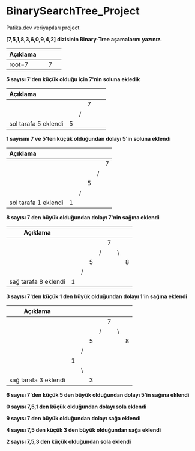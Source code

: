 # BinarySearchTree_Project
Patika.dev veriyapıları project

**[7,5,1,8,3,6,0,9,4,2] dizisinin Binary-Tree aşamalarını yazınız.**  

| Açıklama |      |      |      |
| -------- | :--: | :--: | ---- |
| root=7   |      |  7   |      |
          
**5 sayısı 7'den küçük olduğu için 7'nin soluna ekledik**

| Açıklama             |      |      |      |      |      |
| :------------------- | :--: | :--: | :--: | ---- | ---- |
|                      |      |      |  7   |      |      |
|                      |      |  /   |      |      |      |
| sol tarafa 5 eklendi |  5   |      |      |      |      |

**1 sayısını 7 ve 5'ten küçük olduğundan dolayı 5'in soluna eklendi**

| Açıklama             |      |      |      |      |      |
| :------------------- | :--: | :--: | :--: | :--: | :--: |
|                      |      |      |      |      |  7   |
|                      |      |      |      |  /   |      |
|                      |      |      |  5   |      |      |
|                      |      |  /   |      |      |      |
| sol tarafa 1 eklendi |  1   |      |      |      |      |

**8 sayısı 7 den büyük olduğundan dolayı 7'nin sağına eklendi**

| Açıklama             |      |      |      |      |      |      |      |
| -------------------- | :--: | :--: | :--: | :--: | :--: | :--: | :--: |
|                      |      |      |      |      |  7   |      |      |
|                      |      |      |      |  /   |      |  \   |      |
|                      |      |      |  5   |      |      |      |  8   |
|                      |      |  /   |      |      |      |      |      |
| sağ tarafa 8 eklendi |  1   |      |      |      |      |      |      |


**3 sayısı 7'den küçük 1 den büyük olduğundan dolayı 1'in sağına eklendi**


| Açıklama             |      |      |      |      |      |      |      |
| -------------------- | :--: | ---- | ---- | :--: | :--: | :--: | :--: |
|                      |      |      |      |      |  7   |      |      |
|                      |      |      |      |  /   |      |  \   |      |
|                      |      |      | 5    |      |      |      |  8   |
|                      |      | /    |      |      |      |      |      |
|                      |  1   |      |      |      |      |      |      |
|                      |      | \    |      |      |      |      |      |
| sağ tarafa 3 eklendi |      |      | 3    |      |      |      |      


**6 sayısı 7'den küçük 5 den büyük olduğundan dolayı 5'in sağına eklendi**



**0 sayısı 7,5,1 den küçük olduğundan dolayı sola eklendi**


**9 sayısı 7 den büyük olduğundan dolayı sağa eklendi**


**4 sayısı 7,5 den küçük 3 den büyük olduğundan sağa eklendi**



**2 sayısı 7,5,3 den küçük olduğundan sola eklendi**



